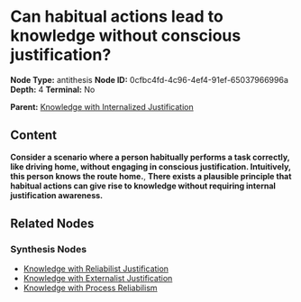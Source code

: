 # Can habitual actions lead to knowledge without conscious justification?

**Node Type:** antithesis
**Node ID:** 0cfbc4fd-4c96-4ef4-91ef-65037966996a
**Depth:** 4
**Terminal:** No

**Parent:** [Knowledge with Internalized Justification](knowledge-with-internalized-justification-synthesis-da0d4d26-0175-418e-8e98-2dd14baa36c7.md)

## Content

**Consider a scenario where a person habitually performs a task correctly, like driving home, without engaging in conscious justification. Intuitively, this person knows the route home.**, **There exists a plausible principle that habitual actions can give rise to knowledge without requiring internal justification awareness.**

## Related Nodes

### Synthesis Nodes

- [Knowledge with Reliabilist Justification](knowledge-with-reliabilist-justification-synthesis-b8fdec7b-57c0-4d46-81f5-6feadb641fac.md)
- [Knowledge with Externalist Justification](knowledge-with-externalist-justification-synthesis-be774f42-73af-403f-ac21-7d5f15b37a81.md)
- [Knowledge with Process Reliabilism](knowledge-with-process-reliabilism-synthesis-2776699a-bb54-4cb5-b09c-9cb053f59788.md)
